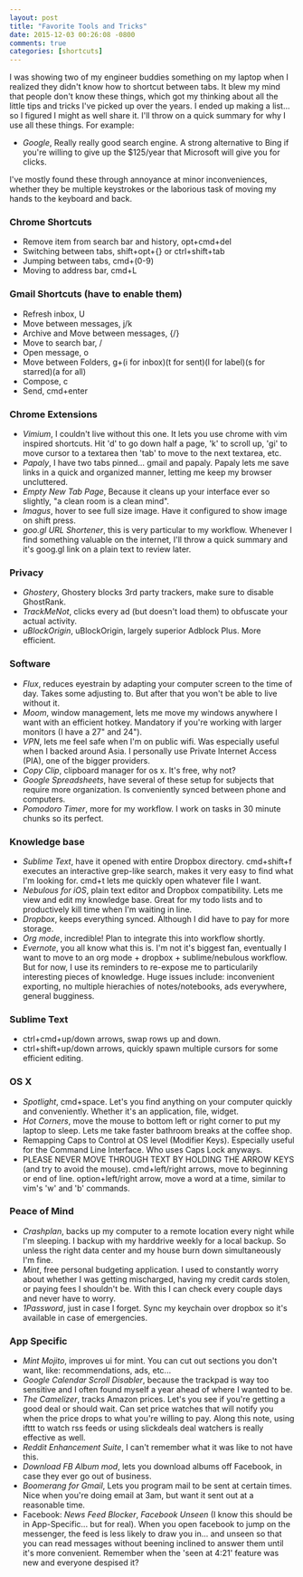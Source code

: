 ```yaml
---
layout: post
title: "Favorite Tools and Tricks"
date: 2015-12-03 00:26:08 -0800
comments: true
categories: [shortcuts]
---
```


I was showing two of my engineer buddies something on my laptop when I realized they didn't know how to shortcut between tabs. It blew my mind that people don't know these things, which got my thinking about all the little tips and tricks I've picked up over the years. I ended up making a list... so I figured I might as well share it. I'll throw on a quick summary for why I use all these things. For example:

* *Google*, Really really good search engine. A strong alternative to Bing if you're willing to give up the $125/year that Microsoft will give you for clicks.

I've mostly found these through annoyance at minor inconveniences, whether they be multiple keystrokes or the laborious task of moving my hands to the keyboard and back.

<!-- more -->

### Chrome Shortcuts

* Remove item from search bar and history, opt+cmd+del
* Switching between tabs, shift+opt+{} or ctrl+shift+tab
* Jumping between tabs, cmd+(0-9)
* Moving to address bar, cmd+L

### Gmail Shortcuts (have to enable them)

* Refresh inbox, U
* Move between messages, j/k
* Archive and Move between messages, {/}
* Move to search bar, /
* Open message, o
* Move between Folders, g+(i for inbox)(t for sent)(l for label)(s for starred)(a for all)
* Compose, c
* Send, cmd+enter

### Chrome Extensions

* *Vimium*, I couldn't live without this one. It lets you use chrome with vim inspired shortcuts. Hit 'd' to go down half a page, 'k' to scroll up, 'gi' to move cursor to a textarea then 'tab' to move to the next textarea, etc.
* *Papaly*, I have two tabs pinned... gmail and papaly. Papaly lets me save links in a quick and organized manner, letting me keep my browser uncluttered.
* *Empty New Tab Page*, Because it cleans up your interface ever so slightly, "a clean room is a clean mind".
* *Imagus*, hover to see full size image. Have it configured to show image on shift press.
* *goo.gl URL Shortener*, this is very particular to my workflow. Whenever I find something valuable on the internet, I'll throw a quick summary and it's goog.gl link on a plain text to review later.

### Privacy

* *Ghostery*, Ghostery blocks 3rd party trackers, make sure to disable GhostRank.
* *TrackMeNot*, clicks every ad (but doesn't load them) to obfuscate your actual activity.
* *uBlockOrigin*, uBlockOrigin, largely superior Adblock Plus. More efficient.

### Software

* *Flux*, reduces eyestrain by adapting your computer screen to the time of day. Takes some adjusting to. But after that you won't be able to live without it. 
* *Moom*, window management, lets me move my windows anywhere I want with an efficient hotkey. Mandatory if you're working with larger monitors (I have a 27" and 24").
* *VPN*, lets me feel safe when I'm on public wifi. Was especially useful when I backed around Asia. I personally use Private Internet Access (PIA), one of the bigger providers.
* *Copy Clip*, clipboard manager for os x. It's free, why not?
* *Google Spreadsheets*, have several of these setup for subjects that require more organization. Is conveniently synced between phone and computers.
* *Pomodoro Timer*, more for my workflow. I work on tasks in 30 minute chunks so its perfect.

### Knowledge base

* *Sublime Text*, have it opened with entire Dropbox directory. cmd+shift+f executes an interactive grep-like search, makes it very easy to find what I'm looking for. cmd+t lets me quickly open whatever file I want.
* *Nebulous for iOS*, plain text editor and Dropbox compatibility. Lets me view and edit my knowledge base. Great for my todo lists and to productively kill time when I'm waiting in line.
* *Dropbox*, keeps everything synced. Although I did have to pay for more storage.
* *Org mode*, incredible! Plan to integrate this into workflow shortly.
* *Evernote*, you all know what this is. I'm not it's biggest fan, eventually I want to move to an org mode + dropbox + sublime/nebulous workflow. But for now, I use its reminders to re-expose me to particularily interesting pieces of knowledge. Huge issues include: inconvenient exporting, no multiple hierachies of notes/notebooks, ads everywhere, general bugginess.

### Sublime Text

* ctrl+cmd+up/down arrows, swap rows up and down.
* ctrl+shift+up/down arrows, quickly spawn multiple cursors for some efficient editing.

### OS X

* *Spotlight*, cmd+space. Let's you find anything on your computer quickly and conveniently. Whether it's an application, file, widget.
* *Hot Corners*, move the mouse to bottom left or right corner to put my laptop to sleep. Lets me take faster bathroom breaks at the coffee shop.
* Remapping Caps to Control at OS level (Modifier Keys). Especially useful for the Command Line Interface. Who uses Caps Lock anyways.
* PLEASE NEVER MOVE THROUGH TEXT BY HOLDING THE ARROW KEYS (and try to avoid the mouse). cmd+left/right arrows, move to beginning or end of line. option+left/right arrow, move a word at a time, similar to vim's 'w' and 'b' commands.

### Peace of Mind

* *Crashplan*, backs up my computer to a remote location every night while I'm sleeping. I backup with my harddrive weekly for a local backup. So unless the right data center and my house burn down simultaneously I'm fine.
* *Mint*, free personal budgeting application. I used to constantly worry about whether I was getting mischarged, having my credit cards stolen, or paying fees I shouldn't be. With this I can check every couple days and never have to worry.
* *1Password*, just in case I forget. Sync my keychain over dropbox so it's available in case of emergencies.

### App Specific

* *Mint Mojito*, improves ui for mint. You can cut out sections you don't want, like: recommendations, ads, etc...
* *Google Calendar Scroll Disabler*, because the trackpad is way too sensitive and I often found myself a year ahead of where I wanted to be.
* *The Camelizer*, tracks Amazon prices. Let's you see if you're getting a good deal or should wait. Can set price watches that will notify you when the price drops to what you're willing to pay. Along this note, using ifttt to watch rss feeds or using slickdeals deal watchers is really effective as well.
* *Reddit Enhancement Suite*, I can't remember what it was like to not have this.
* *Download FB Album mod*, lets you download albums off Facebook, in case they ever go out of business.
* *Boomerang for Gmail*, Lets you program mail to be sent at certain times. Nice when you're doing email at 3am, but want it sent out at a reasonable time.
* Facebook: *News Feed Blocker*, *Facebook Unseen* (I know this should be in App-Specific... but for real). When you open facebook to jump on the messenger, the feed is less likely to draw you in... and unseen so that you can read messages without beening inclined to answer them until it's more convenient. Remember when the 'seen at 4:21' feature was new and everyone despised it?
